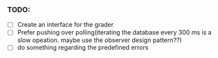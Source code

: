 ### TODO: 
- [ ] Create an interface for the grader
- [ ] Prefer pushing over polling(iterating the database every 300 ms is a slow opeation. maybe use the observer design pattern??)
- [ ] do something regarding the predefined errors 
